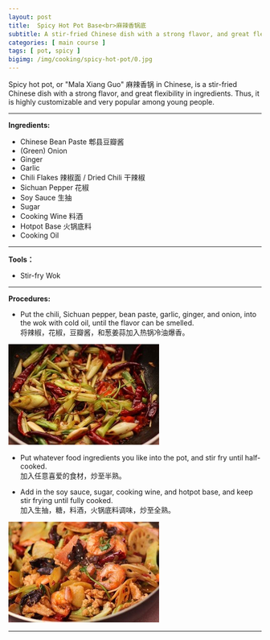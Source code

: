 ```yaml
---
layout: post
title:  Spicy Hot Pot Base<br>麻辣香锅底
subtitle: A stir-fried Chinese dish with a strong flavor, and great flexibility in ingredients.
categories: [ main course ]
tags: [ pot, spicy ]
bigimg: /img/cooking/spicy-hot-pot/0.jpg
---
```


Spicy hot pot, or "Mala Xiang Guo" 麻辣香锅 in Chinese, is a stir-fried Chinese dish with a strong flavor, and great flexibility in ingredients. Thus, it is highly customizable and very popular among young people.

---

**Ingredients:**

- Chinese Bean Paste 郫县豆瓣酱
- (Green) Onion
- Ginger
- Garlic
- Chili Flakes 辣椒面 / Dried Chili 干辣椒
- Sichuan Pepper 花椒
- Soy Sauce 生抽
- Sugar
- Cooking Wine 料酒
- Hotpot Base 火锅底料
- Cooking Oil

---

**Tools：**

- Stir-fry Wok

---

**Procedures:**

- Put the chili, Sichuan pepper, bean paste, garlic, ginger, and onion, into the wok with cold oil, until the flavor can be smelled.<br>将辣椒，花椒，豆瓣酱，和葱姜蒜加入热锅冷油爆香。

![spice](/img/cooking/spicy-hot-pot/1.jpg)

- Put whatever food ingredients you like into the pot, and stir fry until half-cooked.<br>加入任意喜爱的食材，炒至半熟。

- Add in the soy sauce, sugar, cooking wine, and hotpot base, and keep stir frying until fully cooked.<br>加入生抽，糖，料酒，火锅底料调味，炒至全熟。

![done](/img/cooking/spicy-hot-pot/2.jpg)

---